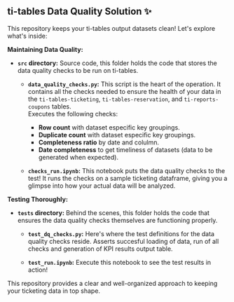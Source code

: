 ## ti-tables Data Quality Solution ✨

This repository keeps your ti-tables output datasets clean! Let's explore what's inside:

**Maintaining Data Quality:**

* **`src` directory:** Source code, this folder holds the code that stores the data quality checks to be run on ti-tables.
  
    * **`data_quality_checks.py`:** This script is the heart of the operation. It contains all the checks needed to ensure the health of your data in the `ti-tables-ticketing`, `ti-tables-reservation`, and `ti-reports-coupons` tables. <br>
      Executes the following checks:
        * **Row count** with dataset especific key groupings.
        * **Duplicate count** with dataset especific key groupings.
        * **Completeness ratio** by date and colulmn.
        * **Date completeness** to get timeliness of datasets (data to be generated when expected).
          
    * **`checks_run.ipynb`:** This notebook puts the data quality checks to the test!  It runs the checks on a sample ticketing dataframe, giving you a glimpse into how your actual data will be analyzed.


**Testing Thoroughly:**

* **`tests` directory:** Behind the scenes, this folder holds the code that ensures the data quality checks themselves are functioning properly.
  
    * **`test_dq_checks.py`:**  Here's where the test definitions for the data quality checks reside. Asserts succesful loading of data, run of all checks and generation of KPI results output table.
      
    * **`test_run.ipynb`:** Execute this notebook to see the test results in action!

This repository provides a clear and well-organized approach to keeping your ticketing data in top shape.
